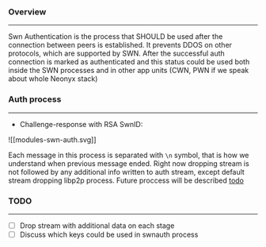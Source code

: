 ### Overview
---
Swn Authentication is the process that SHOULD be used after the connection between peers is established. It prevents DDOS on other protocols, which are supported by SWN. After the successful auth connection is marked as authenticated and this status could be used both inside the SWN processes and in other app units (CWN, PWN if we speak about whole Neonyx stack)

### Auth process
---
- Challenge-response with RSA SwnID:

![[modules-swn-auth.svg]]

Each message in this process is separated with ```\n``` symbol, that is how we understand when previous message ended.
Right now dropping stream is not followed by any additional info written to auth stream, except default stream dropping libp2p process. Future proccess will be described [todo](#todo)

### TODO
---
- [ ] Drop stream with additional data on each stage
- [ ] Discuss which keys could be used in swnauth process